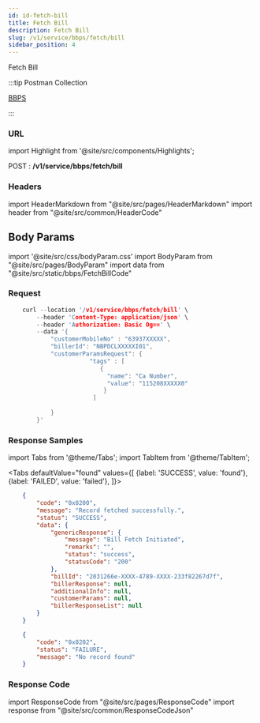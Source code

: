 ```yaml
---
id: id-fetch-bill
title: Fetch Bill
description: Fetch Bill
slug: /v1/service/bbps/fetch/bill
sidebar_position: 4
---
```


Fetch Bill

:::tip Postman Collection

<a href="https://www.google.com" target="_blank">BBPS</a>

:::

### URL

import Highlight from '@site/src/components/Highlights';

<Highlight className="post">POST</Highlight> : <strong>/v1/service/bbps/fetch/bill</strong>

### Headers

import HeaderMarkdown from "@site/src/pages/HeaderMarkdown"
import header from "@site/src/common/HeaderCode"

<HeaderMarkdown data={header}/>

## Body Params

import '@site/src/css/bodyParam.css'
import BodyParam from "@site/src/pages/BodyParam"
import data from "@site/src/static/bbps/FetchBillCode"

<BodyParam data={data}/>

### Request

```c title="Example Request"
    curl --location '/v1/service/bbps/fetch/bill' \
        --header 'Content-Type: application/json' \
        --header 'Authorization: Basic Og==' \
        --data '{
            "customerMobileNo" : "63937XXXXX",
            "billerId": "NBPDCLXXXXXI01",
            "customerParamsRequest": {
                       "tags" : [
                          {
                            "name": "Ca Number",
                            "value": "115208XXXXX0"
                           }
                        ]
                    
            }
        }'
```

### Response Samples

import Tabs from '@theme/Tabs';
import TabItem from '@theme/TabItem';

<Tabs
    defaultValue="found"
    values={[
        {label: 'SUCCESS', value: 'found'},
        {label: 'FAILED', value: 'failed'},
    ]}>

<TabItem value="found">

```json
    {
        "code": "0x0200",
        "message": "Record fetched successfully.",
        "status": "SUCCESS",
        "data": {
            "genericResponse": {
                "message": "Bill Fetch Initiated",
                "remarks": "",
                "status": "success",
                "statusCode": "200"
            },
            "billId": "2031266e-XXXX-4789-XXXX-233f82267d7f",
            "billerResponse": null,
            "additionalInfo": null,
            "customerParams": null,
            "billerResponseList": null
        }
    }
```

</TabItem>

<TabItem value="failed">

```json
    {
        "code": "0x0202",
        "status": "FAILURE",
        "message": "No record found"
    }
```

</TabItem>
</Tabs>

### Response Code

import ResponseCode from "@site/src/pages/ResponseCode"
import response from "@site/src/common/ResponseCodeJson"

<ResponseCode data={response}/>
